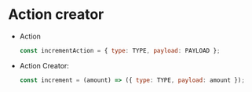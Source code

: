 # Action creator

- Action

  ```javascript
  const incrementAction = { type: TYPE, payload: PAYLOAD };
  ```

- Action Creator:

  ```javascript
  const increment = (amount) => ({ type: TYPE, payload: amount });
  ```
